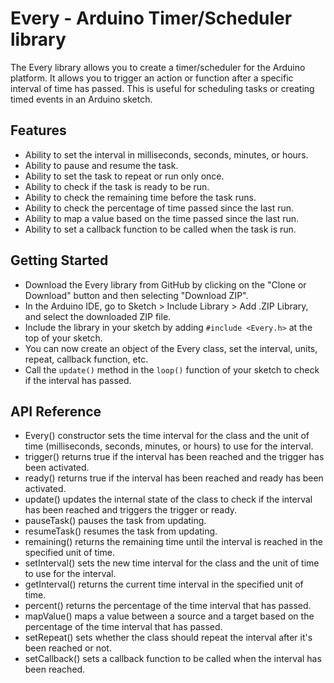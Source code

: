 # Every - Arduino Timer/Scheduler library

The Every library allows you to create a timer/scheduler for the Arduino platform. It allows you to trigger an action or function after a specific interval of time has passed. This is useful for scheduling tasks or creating timed events in an Arduino sketch.

## Features
- Ability to set the interval in milliseconds, seconds, minutes, or hours.
- Ability to pause and resume the task.
- Ability to set the task to repeat or run only once.
- Ability to check if the task is ready to be run.
- Ability to check the remaining time before the task runs.
- Ability to check the percentage of time passed since the last run.
- Ability to map a value based on the time passed since the last run.
- Ability to set a callback function to be called when the task is run.

## Getting Started

- Download the Every library from GitHub by clicking on the "Clone or Download" button and then selecting "Download ZIP".
- In the Arduino IDE, go to Sketch > Include Library > Add .ZIP Library, and select the downloaded ZIP file.
- Include the library in your sketch by adding `#include <Every.h>` at the top of your sketch.
- You can now create an object of the Every class, set the interval, units, repeat, callback function, etc.
- Call the `update()` method in the `loop()` function of your sketch to check if the interval has passed.


## API Reference

- Every() constructor sets the time interval for the class and the unit of time (milliseconds, seconds, minutes, or hours) to use for the interval.
- trigger() returns true if the interval has been reached and the trigger has been activated.
- ready() returns true if the interval has been reached and ready has been activated.
- update() updates the internal state of the class to check if the interval has been reached and triggers the trigger or ready.
- pauseTask() pauses the task from updating.
- resumeTask() resumes the task from updating.
- remaining() returns the remaining time until the interval is reached in the specified unit of time.
- setInterval() sets the new time interval for the class and the unit of time to use for the interval.
- getInterval() returns the current time interval in the specified unit of time.
- percent() returns the percentage of the time interval that has passed.
- mapValue() maps a value between a source and a target based on the percentage of the time interval that has passed.
- setRepeat() sets whether the class should repeat the interval after it's been reached or not.
- setCallback() sets a callback function to be called when the interval has been reached.


